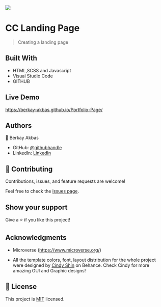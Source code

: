 ![](https://img.shields.io/badge/Microverse-blueviolet)

# CC Landing Page

> Creating a landing page

## Built With

- HTML,SCSS and Javascript
- Visual Studio Code
- GITHUB

## Live Demo

https://berkay-akbas.github.io/Portfolio-Page/

## Authors

👤 Berkay Akbas

- GitHub: [@githubhandle](https://github.com/berkay-akbas)
- LinkedIn: [LinkedIn](https://www.linkedin.com/in/berkay-akbas-a03b3b239/)

## 🤝 Contributing

Contributions, issues, and feature requests are welcome!

Feel free to check the [issues page](../../issues/).

## Show your support

Give a ⭐️ if you like this project!

## Acknowledgments

- Microverse (https://www.microverse.org/)

- All the template colors, font, layout distribution for the whole project were designed by [Cindy Shin](https://www.behance.net/adagio07) on Behance. Check Cindy for more amazing GUI and Graphic designs!

## 📝 License

This project is [MIT](./MIT.md) licensed.
